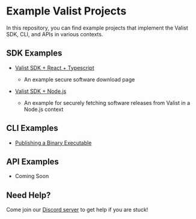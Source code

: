 # Example Valist Projects

In this repository, you can find example projects that implement the Valist SDK, CLI, and APIs in various contexts.

## SDK Examples

* [Valist SDK + React + Typescript](sdk-react-typescript/README.md)
  * An example secure software download page

* [Valist SDK + Node.js](sdk-node/README.md)
  * An example for securely fetching software releases from Valist in a Node.js context

## CLI Examples

* [Publishing a Binary Executable](cli-publish-binary/README.md)

## API Examples

* Coming Soon

## Need Help?

Come join our [Discord server](https://valist.io/discord) to get help if you are stuck!
